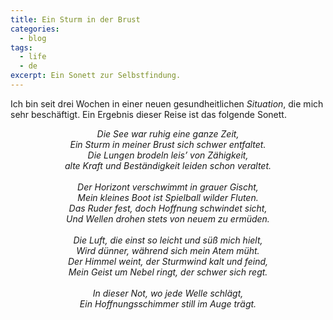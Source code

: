 ```yaml
---
title: Ein Sturm in der Brust
categories:
  - blog
tags:
  - life
  - de
excerpt: Ein Sonett zur Selbstfindung.
---
```


Ich bin seit drei Wochen in einer neuen gesundheitlichen *Situation*, die mich sehr beschäftigt.
Ein Ergebnis dieser Reise ist das folgende Sonett.

<div align="center" style="font-style: italic;">
  Die See war ruhig eine ganze Zeit,<br>
  Ein Sturm in meiner Brust sich schwer entfaltet.<br>
  Die Lungen brodeln leis’ von Zähigkeit,<br>
  alte Kraft und Beständigkeit leiden schon veraltet.<br>
  <br>
  Der Horizont verschwimmt in grauer Gischt,<br>
  Mein kleines Boot ist Spielball wilder Fluten.<br>
  Das Ruder fest, doch Hoffnung schwindet sicht,<br>
  Und Wellen drohen stets von neuem zu ermüden.<br>
  <br>
  Die Luft, die einst so leicht und süß mich hielt,<br>
  Wird dünner, während sich mein Atem müht.<br>
  Der Himmel weint, der Sturmwind kalt und feind,<br>
  Mein Geist um Nebel ringt, der schwer sich regt.<br>
  <br>
  In dieser Not, wo jede Welle schlägt,<br>
  Ein Hoffnungsschimmer still im Auge trägt.<br>
</div>
